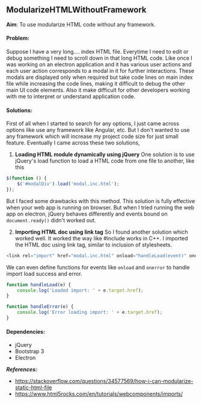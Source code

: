 ## ModularizeHTMLWithoutFramework

**Aim**: To use modularize HTML code without any framework.

#### Problem:
Suppose I have a very long.... index HTML file. Everytime I need to edit or debug something I need to scroll down in that long HTML code. 
Like once I was working on an electron application and it has various user actions and each user action corresponds to a modal in it for further interactions. These modals are displayed only when required but take code lines on main index file while increasing the code lines, making it difficult to debug the other main UI code elements. Also it make difficult for other developers working with me to interpret or understand application code.

#### Solutions:
First of all when I started to search for any options, I just came across options like use any framework like Angular, etc. But I don't wanted to use any framework which will increase my project code size for just small feature. Eventually I came across these two solutions,

1. **Loading HTML module dynamically using jQuery**
One solution is to use jQuery's load function to load a HTML code from one file to another, like this
```js
$(function () {
    $('#modalDiv').load('modal.inc.html');
});
```
But I faced some drawbacks with this method. This solution is fully effective when your web app is running on browser. But when I tried running the web app on electron, jQuery behaves differently and events bound on `document.ready()` didn't worked out.

2. **Importing HTML doc using link tag**
So I found another solution which worked well. It worked the way like #include works in C++. I imported the HTML doc using link tag, similar to inclusion of stylesheets.
```js
<link rel="import" href="modal.inc.html" onload="handleLoad(event)" onerror="handleError(event)">
```
We can even define functions for events like `onload` and `onerror` to handle import load success and error.
```js
function handleLoad(e) {
    console.log('Loaded import: ' + e.target.href);
}

function handleError(e) {
    console.log('Error loading import: ' + e.target.href);
}
```

#### Dependencies:
- jQuery
- Bootstrap 3
- Electron

**_References:_**
- https://stackoverflow.com/questions/34577569/how-i-can-modularize-static-html-file
- https://www.html5rocks.com/en/tutorials/webcomponents/imports/